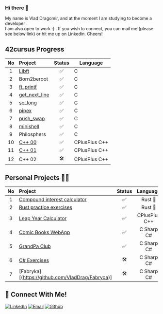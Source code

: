 ### Hi there 👋
My name is Vlad Dragomir, and at the moment I am studying to become a developer .
<br>
I am also open to work :) . If you wish to connect, you can mail me (please see below link) or hit me up on Linkedin. Cheers!
## 42cursus Progress
| No  | Project                                                              | Status  |   Language  |
| :-: | :--------------------------------------------------------------------| :----:  |-------------|
| 1   | [Libft](https://github.com/VladDrag/42_WB_2021_LIBFT)                |  ✅     | C           |
| 2   | Born2beroot                                                          |  ✅     | C           |
| 3   | [ft_printf](https://github.com/VladDrag/42_WB_2021_FT_PRINTF)        |  ✅     | C           |
| 4   | [get_next_line](https://github.com/VladDrag/42_WB_2021_Get_Next_Line)|  ✅     | C           |
| 5   | [so_long](https://github.com/VladDrag/42_WB_2021_So_Long)            |  ✅     | C           | 
| 6   | [pipex](https://github.com/VladDrag/42_WB_2021_pipex_bonus)          |  ✅     | C           |   
| 7   | [push_swap](https://github.com/VladDrag/42_WB_2021_Push_Swap)        |  ✅     | C           | 
| 8   | [minishell](https://github.com/VladDrag/42_WB_2022_Minishell)        |  ✅     | C           |
| 9   | Philosphers                                                          |  ✅     | C           |   
| 10  | [C++ 00](https://github.com/VladDrag/CPP-Module-0)                   |  ✅     |CPlusPlus C++|
| 11  | [C++ 01](https://github.com/VladDrag/CPP-Module-0)                   |  ✅     |CPlusPlus C++|
| 12  | C++ 02                                                               |  🛠️     |CPlusPlus C++|

## Personal Projects 💪🏻
| No  | Project                                                                                                | Status |     Language    |
| :-: | :----------------------------------------------------------------------------------------------------- | :----: | :-------------: |
| 1   | [Compound interest calculator](https://github.com/VladDrag/compound_interest_calculator)               | ✅     | Rust      :crab:|
| 2   | [Rust practice exercises](https://github.com/VladDrag/Rust_Practice)                                   | ✅     | Rust      :crab:|
| 3   | [Leap Year Calculator](https://github.com/VladDrag/Leap_Year)                                          | ✅     | CPlusPlus    C++|
| 4   | [Comic Books WebApp](https://github.com/VladDrag/Treehouse-Comic_book_gallery)                         | ✅     | C Sharp       C#󠁐|
| 5   | [GrandPa Club](https://github.com/VladDrag/GrandPaClub42)                                              | ✅     | C Sharp       C#󠁐|
| 6   | [C# Exercises](https://github.com/VladDrag/C-Sharp_exercises)                                          | 🛠️     | C Sharp       C#󠁐|
| 7   | [Fabryka][(https://github.com/VladDrag/Fabryca)]                                                       | 🛠️     | C Sharp       C#󠁐|
 

## 📱 Connect With Me!
[![LinkedIn](https://img.shields.io/badge/-LinkedIn-0e76a8?style=flat-square&logo=linkedin&logoColor=white)](https://www.linkedin.com/in/vdragomir/)
[![Email](https://img.shields.io/badge/Email-%20-d95040?style=flat-square&logo=mail&logoColor=white)](mailto:vdragomir@protonmail.com)
[![Github](https://img.shields.io/badge/GitHub-100000?style=flat-square&log=github&logoColor=white)](https://github.com/VladDrag)
